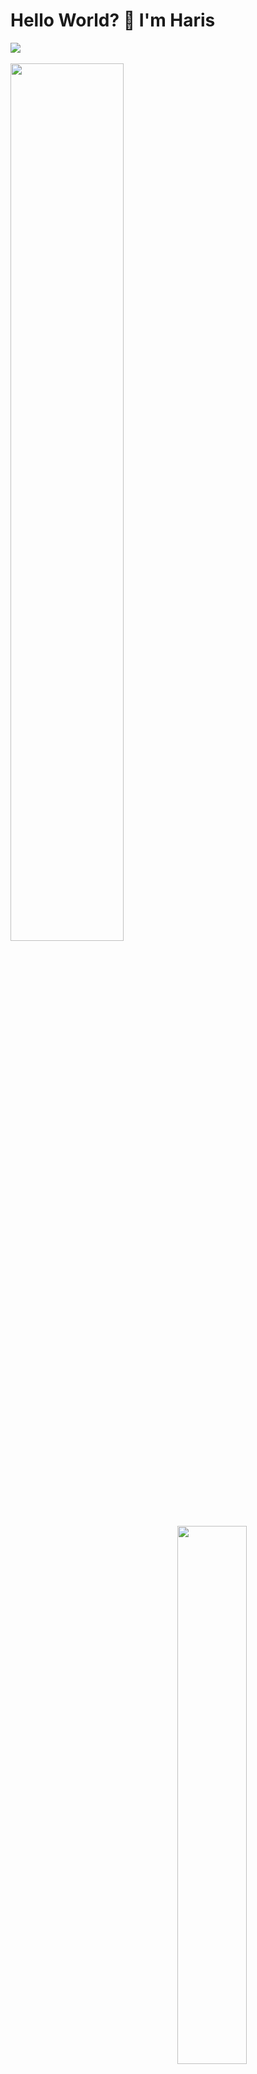 # Hello World? :wave: I'm Haris

<img align="top" src="https://hits.seeyoufarm.com/api/count/incr/badge.svg?url=https%3A%2F%2Fgithub.com%2F{009MHz}1212%2Fhit-counter" /><br>
<br>
<img align="left" width="60%" src="https://github-readme-stats.vercel.app/api?username=009MHz&show_icons=true&theme=tokyonight" />
<img align="right" width="47%" src="https://github-readme-stats.vercel.app/api/top-langs/?username=009MHz&layout=compact" /> 

<!-- 
# Achievements
<img src="https://github-readme-streak-stats.herokuapp.com/?user=009MHz" /> 
 -->
